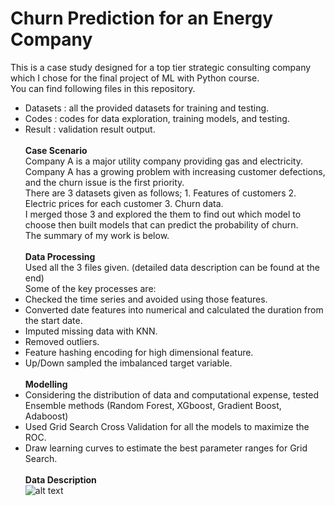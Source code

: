 # Churn Prediction for an Energy Company
This is a case study designed for a top tier strategic consulting company which I chose for the final project of ML with Python course. \
You can find following files in this repository.
* Datasets : all the provided datasets for training and testing.
* Codes : codes for data exploration, training models, and testing.
* Result : validation result output. \
\
**Case Scenario** \
Company A is a major utility company providing gas and electricity. Company A has a growing problem with increasing customer defections, and the churn issue is the first priority. \
There are 3 datasets given as follows; 1. Features of customers 2. Electric prices for each customer 3. Churn data. \
I merged those 3 and explored the them to find out which model to choose then built models that can predict the probability of churn. \
The summary of my work is below. \
\
**Data Processing** \
Used all the 3 files given. (detailed data description can be found at the end) \
Some of the key processes are:
* Checked the time series and avoided using those features.
* Converted date features into numerical and calculated the duration from the start date. 
* Imputed missing data with KNN.  
* Removed outliers.  
* Feature hashing encoding for high dimensional feature.  
* Up/Down sampled the imbalanced target variable. \
\
**Modelling**
 * Considering the distribution of data and computational expense, tested Ensemble methods (Random Forest, XGboost, Gradient Boost, Adaboost)
 * Used Grid Search Cross Validation for all the models to maximize the ROC. 
 * Draw learning curves to estimate the best parameter ranges for Grid Search.
 \
 \
**Data Description** \
![alt text](https://github.com/chierina/ESCP-ML-Python/blob/master/data_description.png)

